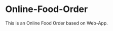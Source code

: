 # Online-Food-Order

This is an Online Food Order based on Web-App.




































































